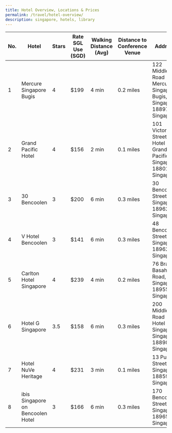```yaml
---
title: Hotel Overview, Locations & Prices
permalink: /travel/hotel-overview/
description: singapore, hotels, library
---
```

| No. | Hotel | Stars | Rate SGL Use (SGD) | Walking Distance (Avg) | Distance to Conference Venue | Address |
| -------- | -------- | -------- | -------- | -------- | -------- | -------- |
| 1     | Mercure Singapore Bugis     | 4     | $199     | 4 min     | 0.2 miles      | 122 Middle Road Mercure Singapore Bugis, Singapore 188973 Singapore     |
| 2     | Grand Pacific Hotel     | 4     | $156     | 2 min     | 0.1 miles     | 101 Victoria Street Hotel Grand Pacific, Singapore 188018, Singapore     |
| 3     | 30 Bencoolen     | 3     | $200     | 6 min     | 0.3 miles      | 30 Bencoolen Street, Singapore 189621, Singapore     |
| 4     | V Hotel Bencoolen     | 3     | $141     | 6 min     | 0.3 miles     | 48 Bencoolen Street, Singapore 189627, Singapore     |
| 5     | Carlton Hotel Singapore     | 4     | $239     | 4 min     | 0.2 miles     | 76 Bras Basah Road, Singapore 189558, Singapore     |
| 6     | Hotel G Singapore     | 3.5     | $158     | 6 min     | 0.3 miles     | 200 Middle Road Hotel G Singapore, Singapore 188980, Singapore     |
| 7     | Hotel NuVe Heritage     | 4     | $231     | 3 min     | 0.1 miles     | 13 Purvis Street, Singapore 188592, Singapore     |
| 8     | ibis Singapore on Bencoolen Hotel     | 3     | $166     | 6 min     | 0.3 miles     | 170 Bencoolen Street, Singapore 189657 Singapore     |
